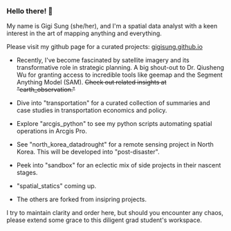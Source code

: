 ### Hello there! 👋

My name is Gigi Sung (she/her), and I'm a spatial data analyst with a keen interest in the art of mapping anything and everything.

Please visit my github page for a curated projects: [gigisung.github.io](gigisung.github.io)

- Recently, I've become fascinated by satellite imagery and its transformative role in strategic planning. A big shout-out to Dr. Qiusheng Wu for granting access to incredible tools like geemap and the Segment Anything Model (SAM). ~~Check out related insights at "earth_observation."~~

- Dive into "transportation" for a curated collection of summaries and case studies in transportation economics and policy.
- Explore "arcgis_python" to see my python scripts automating spatial operations in Arcgis Pro.
- See "north_korea_datadrought" for a remote sensing project in North Korea. This will be developed into "post-disaster".
- Peek into "sandbox" for an eclectic mix of side projects in their nascent stages.
- "spatial_statics" coming up.
- The others are forked from insipring projects.  

I try to maintain clarity and order here, but should you encounter any chaos, please extend some grace to this diligent grad student's workspace.



<!--
**gigisung0503/gigisung0503** is a ✨ _special_ ✨ repository because its `README.md` (this file) appears on your GitHub profile.

Here are some ideas to get you started:

- 🔭 I’m currently working on ...
- 🌱 I’m currently learning ...
- 👯 I’m looking to collaborate on ...
- 🤔 I’m looking for help with ...
- 💬 Ask me about ...
- 📫 How to reach me: ...
- 😄 Pronouns: ...
- ⚡ Fun fact: ...
-->
